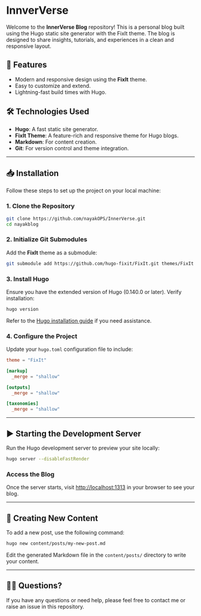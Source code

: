 # InnverVerse

Welcome to the **InnerVerse Blog** repository! This is a personal blog built using the Hugo static site generator with the FixIt theme. The blog is designed to share insights, tutorials, and experiences in a clean and responsive layout.

## 🚀 Features
- Modern and responsive design using the **FixIt** theme.
- Easy to customize and extend.
- Lightning-fast build times with Hugo.

## 🛠️ Technologies Used
- **Hugo**: A fast static site generator.
- **FixIt Theme**: A feature-rich and responsive theme for Hugo blogs.
- **Markdown**: For content creation.
- **Git**: For version control and theme integration.

---

## 📥 Installation

Follow these steps to set up the project on your local machine:

### 1. Clone the Repository
```bash
git clone https://github.com/nayakOPS/InnerVerse.git
cd nayakblog
```

### 2. Initialize Git Submodules
Add the **FixIt** theme as a submodule:
```bash
git submodule add https://github.com/hugo-fixit/FixIt.git themes/FixIt
```

### 3. Install Hugo
Ensure you have the extended version of Hugo (0.140.0 or later). Verify installation:
```bash
hugo version
```
Refer to the [Hugo installation guide](https://gohugo.io/getting-started/installing/) if you need assistance.

### 4. Configure the Project
Update your `hugo.toml` configuration file to include:
```toml
theme = "FixIt"

[markup]
  _merge = "shallow"

[outputs]
  _merge = "shallow"

[taxonomies]
  _merge = "shallow"
```

---

## ▶️ Starting the Development Server
Run the Hugo development server to preview your site locally:
```bash
hugo server --disableFastRender
```

### Access the Blog
Once the server starts, visit [http://localhost:1313](http://localhost:1313) in your browser to see your blog.

---

## 📝 Creating New Content
To add a new post, use the following command:
```bash
hugo new content/posts/my-new-post.md
```
Edit the generated Markdown file in the `content/posts/` directory to write your content.

---

## 🙋‍♂️ Questions?
If you have any questions or need help, please feel free to contact me or raise an issue in this repository.
